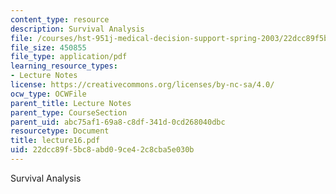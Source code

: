 ```yaml
---
content_type: resource
description: Survival Analysis
file: /courses/hst-951j-medical-decision-support-spring-2003/22dcc89f5bc8abd09ce42c8cba5e030b_lecture16.pdf
file_size: 450855
file_type: application/pdf
learning_resource_types:
- Lecture Notes
license: https://creativecommons.org/licenses/by-nc-sa/4.0/
ocw_type: OCWFile
parent_title: Lecture Notes
parent_type: CourseSection
parent_uid: abc75af1-69a8-c8df-341d-0cd268040dbc
resourcetype: Document
title: lecture16.pdf
uid: 22dcc89f-5bc8-abd0-9ce4-2c8cba5e030b
---
```

Survival Analysis
